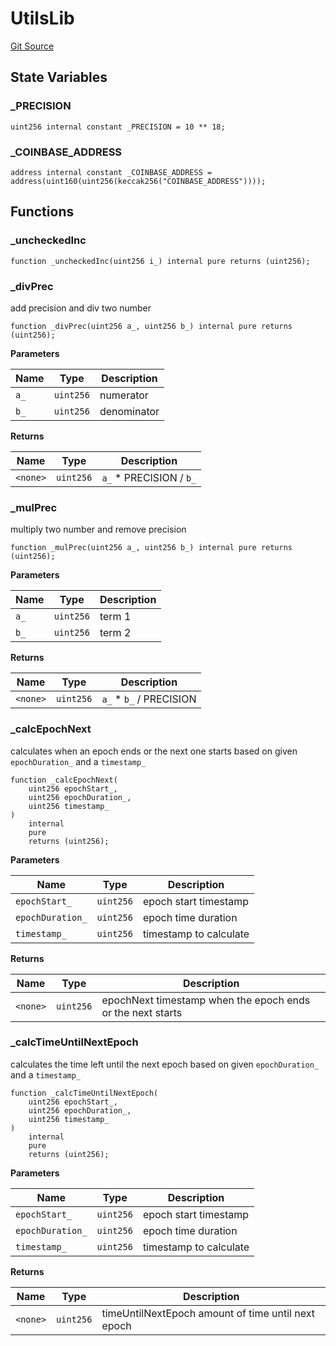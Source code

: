 # UtilsLib

[Git Source](https://github.com/RootstockCollective/collective-rewards-sc/blob/3fced2c910b8ad44b593fbaf21738ad47cc37c13/src/libraries/UtilsLib.sol)

## State Variables

### \_PRECISION

```solidity
uint256 internal constant _PRECISION = 10 ** 18;
```

### \_COINBASE_ADDRESS

```solidity
address internal constant _COINBASE_ADDRESS = address(uint160(uint256(keccak256("COINBASE_ADDRESS"))));
```

## Functions

### \_uncheckedInc

```solidity
function _uncheckedInc(uint256 i_) internal pure returns (uint256);
```

### \_divPrec

add precision and div two number

```solidity
function _divPrec(uint256 a_, uint256 b_) internal pure returns (uint256);
```

**Parameters**

| Name | Type      | Description |
| ---- | --------- | ----------- |
| `a_` | `uint256` | numerator   |
| `b_` | `uint256` | denominator |

**Returns**

| Name     | Type      | Description              |
| -------- | --------- | ------------------------ |
| `<none>` | `uint256` | `a_` \* PRECISION / `b_` |

### \_mulPrec

multiply two number and remove precision

```solidity
function _mulPrec(uint256 a_, uint256 b_) internal pure returns (uint256);
```

**Parameters**

| Name | Type      | Description |
| ---- | --------- | ----------- |
| `a_` | `uint256` | term 1      |
| `b_` | `uint256` | term 2      |

**Returns**

| Name     | Type      | Description              |
| -------- | --------- | ------------------------ |
| `<none>` | `uint256` | `a_` \* `b_` / PRECISION |

### \_calcEpochNext

calculates when an epoch ends or the next one starts based on given `epochDuration_` and a `timestamp_`

```solidity
function _calcEpochNext(
    uint256 epochStart_,
    uint256 epochDuration_,
    uint256 timestamp_
)
    internal
    pure
    returns (uint256);
```

**Parameters**

| Name             | Type      | Description            |
| ---------------- | --------- | ---------------------- |
| `epochStart_`    | `uint256` | epoch start timestamp  |
| `epochDuration_` | `uint256` | epoch time duration    |
| `timestamp_`     | `uint256` | timestamp to calculate |

**Returns**

| Name     | Type      | Description                                                |
| -------- | --------- | ---------------------------------------------------------- |
| `<none>` | `uint256` | epochNext timestamp when the epoch ends or the next starts |

### \_calcTimeUntilNextEpoch

calculates the time left until the next epoch based on given `epochDuration_` and a `timestamp_`

```solidity
function _calcTimeUntilNextEpoch(
    uint256 epochStart_,
    uint256 epochDuration_,
    uint256 timestamp_
)
    internal
    pure
    returns (uint256);
```

**Parameters**

| Name             | Type      | Description            |
| ---------------- | --------- | ---------------------- |
| `epochStart_`    | `uint256` | epoch start timestamp  |
| `epochDuration_` | `uint256` | epoch time duration    |
| `timestamp_`     | `uint256` | timestamp to calculate |

**Returns**

| Name     | Type      | Description                                        |
| -------- | --------- | -------------------------------------------------- |
| `<none>` | `uint256` | timeUntilNextEpoch amount of time until next epoch |
